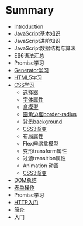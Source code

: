 # Summary

* [Introduction](README.md)
* [JavaScript基本知识](chapter1.md)
* JavaScript进阶知识
* JavaScript数据结构与算法
* ES6语法汇总
* Promise学习
* [Generator学习](generatorxue-xi.md)
* [HTML5学习](html5xue-xi.md)
* [CSS学习](cssxue-xi.md)
  * [选择器](cssxue-xi/xuan-ze-qi.md)
  * [字体属性](cssxue-xi/zi-ti-shu-xing.md)
  * [盒模型](cssxue-xi/he-mo-xing.md)
  * [圆角边框border-radius](cssxue-xi/yuan-jiao-bian-kuang-border-radius.md)
  * [背景background](cssxue-xi/bei-jing-background.md)
  * [CSS3渐变](cssxue-xi/css3jian-bian.md)
  * 布局属性
  * Flex伸缩盒模型
  * 变形transform属性
  * 过渡transition属性
  * Animation 动画
  * [CSS3渐变](cssxue-xi/css3jian-bian.md)
* [DOM总结](domzong-jie.md)
* [表单操作](biao-dan-cao-zuo.md)
* Promise学习
* [HTTP入门](httpru-men.md)
* [简介](jian-jie.md)
* 入门

